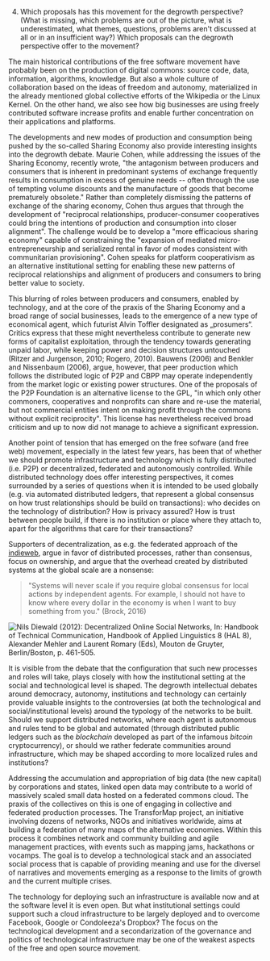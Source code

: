 4. Which proposals has this movement for the degrowth perspective? (What is missing, which problems are out of the picture, what is underestimated, what themes, questions, problems aren't discussed at all or in an insufficient way?) Which proposals can the degrowth perspective offer to the movement?

The main historical contributions of the free software movement have probably been on the production of digital commons: source code, data, information, algorithms, knowledge. But also a whole culture of collaboration based on the ideas of freedom and autonomy, materialized in the already mentioned global collective efforts of the Wikipedia or the Linux Kernel. On the other hand, we also see how big businesses are using freely contributed software increase profits and enable further concentration on their applications and platforms.

The developments and new modes of production and consumption being pushed by the so-called Sharing Economy also provide interesting insights into the degrowth debate. Maurie Cohen, while addressing the issues of the Sharing Economy, recently wrote, "the antagonism between producers and consumers that is inherent in predominant systems of exchange frequently results in consumption in excess of genuine needs -- often through the use of tempting volume discounts and the manufacture of goods that become prematurely obsolete." Rather than completely dismissing the patterns of exchange of the sharing economy, Cohen thus argues that through the development of "reciprocal relationships, producer-consumer cooperatives could bring the intentions of production and consumption into closer alignment". The challenge would be to develop a "more efficacious sharing economy" capable of constraining the "expansion of mediated micro-entrepreneurship and serialized rental in favor of modes consistent with communitarian provisioning". Cohen speaks for platform cooperativism as an alternative institutional setting for enabling these new patterns of reciprocal relationships and alignment of producers and consumers to bring better value to society.

This blurring of roles between producers and consumers, enabled by technology, and at the core of the praxis of the Sharing Economy and a broad range of social businesses, leads to the emergence of a new type of economical agent, which futurist Alvin Toffler designated as „prosumers“. Critics express that these might nevertheless contribute to generate new forms of capitalist exploitation, through the tendency towards generating unpaid labor, while keeping power and decision structures untouched (Ritzer and Jurgenson, 2010; Rogero, 2010). Bauwens (2006) and Benkler and Nissenbaum (2006), argue, however, that peer production which follows the distributed logic of P2P and CBPP may operate independently from the market logic or existing power structures. One of the proposals of the P2P Foundation is an alternative license to the GPL, "in which only other commoners, cooperatives and nonprofits can share and re-use the material, but not commercial entities intent on making profit through the commons without explicit reciprocity". This license has nevertheless received broad criticism and up to now did not manage to achieve a significant expression.

Another point of tension that has emerged on the free sofware (and free web) movement, especially in the latest few years, has been that of whether we should promote infrastructure and technology which is fully distributed (i.e. P2P) or decentralized, federated and autonomously controlled. While distributed technology does offer interesting perspectives, it comes surrounded by a series of questions when it is intended to be used globally (e.g. via automated distributed ledgers, that represent a global consensus on how trust relationships should be build on transactions): who decides on the technology of distribution? How is privacy assured? How is trust between people build, if there is no institution or place where they attach to, apart for the algorithms that care for their transactions? 

Supporters of decentralization, as e.g. the federated approach of the [indieweb](https://indiewebcamp.com/), argue in favor of distributed processes, rather than consensus, focus on ownership, and argue that the overhead created by distributed systems at the global scale are a nonsense:

> "Systems will never scale if you require global consensus for local actions by independent agents. For example, I should not have to know where every dollar in the economy is when I want to buy something from you." (Brock, 2016)

![Nils Diewald (2012): Decentralized Online Social Networks, In: Handbook of Technical Communication, Handbook of Applied Linguistics 8 (HAL 8), Alexander Mehler and Laurent Romary (Eds), Mouton de Gruyter, Berlin/Boston, p. 461-505.](dsn-cent-decent-distr-federated.svg)

It is visible from the debate that the configuration that such new processes and roles will take, plays closely with how the institutional setting at the social and technological level is shaped. The degrowth intellectual debates around democracy, autonomy, institutions and technology can certainly provide valuable insights to the controversies (at both the technological and social/institutional levels) around the typology of the networks to be built. Should we support distributed networks, where each agent is autonomous and rules tend to be global and automated (through distributed public ledgers such as the *blockchain* developed as part of the infamous *bitcoin* cryptocurrency), or should we rather federate communities around infrastructure, which may be shaped according to more localized rules and institutions?

Addressing the accumulation and appropriation of big data (the new capital) by corporations and states, linked open data may contribute to a world of massively scaled small data hosted on a federated commons cloud. The praxis of the collectives on this is one of engaging in collective and federated production processes. The TransforMap project, an initiative involving dozens of networks, NGOs and initiatives worldwide, aims at building a federation of many maps of the alternative economies. Within this process it combines network and community building and agile management practices, with events such as mapping jams, hackathons or vocamps. The goal is to develop a technological stack and an associated social process that is capable of providing meaning and use for the diversel of narratives and movements emerging as a response to the limits of growth and the current multiple crises.

The technology for deploying such an infrastructure is available now and at the software level it is even open. But what institutional settings could support such a cloud infrastructure to be largely deployed and to overcome Facebook, Google or Condoleeza's Dropbox? The focus on the technological development and a secondarization of the governance and politics of technological infrastructure may be one of the weakest aspects of the free and open source movement.
